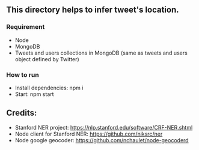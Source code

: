## This directory helps to infer tweet's location.

### Requirement
* Node
* MongoDB
* Tweets and users collections in MongoDB (same as tweets and users object defined by Twitter)

### How to run
* Install dependencies: npm i
* Start: npm start


## Credits:
* Stanford NER project: https://nlp.stanford.edu/software/CRF-NER.shtml
* Node client for Stanford NER: https://github.com/niksrc/ner
* Node google geocoder: https://github.com/nchaulet/node-geocoderd
